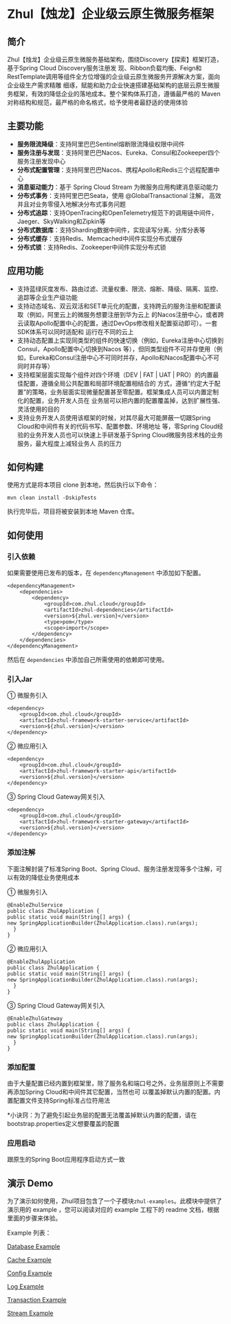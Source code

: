 # Zhul【烛龙】企业级云原生微服务框架

## 简介
Zhul【烛龙】企业级云原生微服务基础架构，围绕Discovery【探索】框架打造，基于Spring Cloud Discovery服务注册发
现、Ribbon负载均衡、Feign和RestTemplate调用等组件全方位增强的企业级云原生微服务开源解决方案，面向企业级生产需求精雕
细琢，赋能和助力企业快速搭建基础架构的底层云原生微服务框架，有效的降低企业的落地成本。整个架构体系打造，遵循最严格的
Maven对称结构和规范，最严格的命名格式，给予使用者最舒适的使用体验

## 主要功能

  + **服务限流降级**：支持阿里巴巴Sentinel熔断限流降级权限中间件
  + **服务注册与发现**：支持阿里巴巴Nacos、Eureka、Consul和Zookeeper四个服务注册发现中心
  + **分布式配置管理**：支持阿里巴巴Nacos、携程Apollo和Redis三个远程配置中心
  + **消息驱动能力**：基于 Spring Cloud Stream 为微服务应用构建消息驱动能力
  + **分布式事务**：支持阿里巴巴Seata，使用 @GlobalTransactional 注解， 高效并且对业务零侵入地解决分布式事务问题
  + **分布式追踪**：支持OpenTracing和OpenTelemetry规范下的调用链中间件，Jaeger、SkyWalking和Zipkin等
  + **分布式数据库**：支持Sharding数据中间件，实现读写分离、分库分表等
  + **分布式缓存**：支持Redis、Memcached中间件实现分布式缓存
  + **分布式锁**：支持Redis、Zookeeper中间件实现分布式锁
    
## 应用功能

  + 支持蓝绿灰度发布、路由过滤、流量权重、限流、熔断、降级、隔离、监控、追踪等企业生产级功能
  + 支持动态域名、双云双活和SET单元化的配置，支持跨云的服务注册和配置读取（例如，阿里云上的微服务想要注册到华为云上
    的Nacos注册中心，或者跨云读取Apollo配置中心的配置，通过DevOps修改相关配置驱动即可）。一套SDK体系可以同时适配和
    运行在不同的云上
  + 支持动态配置上实现同类型的组件的快速切换（例如，Eureka注册中心切换到Consul，Apollo配置中心切换到Nacos
    等），但同类型组件不可并存使用（例如，Eureka和Consul注册中心不可同时并存，Apollo和Nacos配置中心不可同时并存等）
  + 支持框架层面实现每个组件对四个环境（DEV | FAT | UAT | PRO）的内置最佳配置，遵循全局公共配置和局部环境配置相结合的
    方式，遵循“约定大于配置”的策略，业务层面实现微量配置甚至零配置。框架集成人员可以内置定制化的配置，业务开发人员在
    业务层可以把内置的配置覆盖掉，达到扩展性强、灵活使用的目的
  + 支持业务开发人员使用该框架的时候，对其尽最大可能屏蔽一切跟Spring Cloud和中间件有关的代码书写、配置参数、环境地址
    等，零Spring Cloud经验的业务开发人员也可以快速上手研发基于Spring Cloud微服务技术栈的业务服务，最大程度上减轻业务人
    员的压力
  

## 如何构建

使用方式是将本项目 clone 到本地，然后执行以下命令：

	mvn clean install -DskipTests

执行完毕后，项目将被安装到本地 Maven 仓库。

## 如何使用

### 引入依赖

如果需要使用已发布的版本，在 `dependencyManagement` 中添加如下配置。

	<dependencyManagement>
        <dependencies>
            <dependency>
                <groupId>com.zhul.cloud</groupId>
                <artifactId>zhul-dependencies</artifactId>
                <version>${zhul.version}</version>
                <type>pom</type>
                <scope>import</scope>
            </dependency>
        </dependencies>
    </dependencyManagement>

然后在 `dependencies` 中添加自己所需使用的依赖即可使用。

### 引入Jar

① 微服务引入
````
<dependency>
    <groupId>com.zhul.cloud</groupId>
    <artifactId>zhul-framework-starter-service</artifactId>
    <version>${zhul.version}</version>
</dependency>
````

② 微应用引入
````
<dependency>
    <groupId>com.zhul.cloud</groupId>
    <artifactId>zhul-framework-starter-api</artifactId>
    <version>${zhul.version}</version>
</dependency>
````

③ Spring Cloud Gateway网关引入
````
<dependency>
    <groupId>com.zhul.cloud</groupId>
    <artifactId>zhul-framework-starter-gateway</artifactId>
    <version>${zhul.version}</version>
</dependency>
````

### 添加注解

下面注解封装了标准Spring Boot、Spring Cloud、服务注册发现等多个注解，可以有效的降低业务使用成本

① 微服务引入
````
@EnableZhulService
public class ZhulApplication {
public static void main(String[] args) {
new SpringApplicationBuilder(ZhulApplication.class).run(args);
  }
}
````

② 微应用引入
````
@EnableZhulApplication
public class ZhulApplication {
public static void main(String[] args) {
new SpringApplicationBuilder(ZhulApplication.class).run(args);
  }
}
````

③ Spring Cloud Gateway网关引入
````
@EnableZhulGateway
public class ZhulApplication {
public static void main(String[] args) {
new SpringApplicationBuilder(ZhulApplication.class).run(args);
  }
}
````

### 添加配置

由于大量配置已经内置到框架里，除了服务名和端口号之外，业务层原则上不需要再添加Spring Cloud和中间件其它配置，当然也可
以覆盖掉默认内置的配置。内置配置文件支持Spring标准占位符用法

*小诀窍：为了避免引起业务层的配置无法覆盖掉默认内置的配置，请在bootstrap.properties定义想要覆盖的配置

### 应用启动

跟原生的Spring Boot应用程序启动方式一致


## 演示 Demo

为了演示如何使用，Zhul项目包含了一个子模块`zhul-examples`。此模块中提供了演示用的 example ，您可以阅读对应的 example 工程下的 readme 文档，根据里面的步骤来体验。

Example 列表：

[Database Example](zhul-examples/zhul-examples-database/README.md)

[Cache Example](zhul-examples/zhul-examples-cache/README.md)

[Config Example](zhul-examples/zhul-examples-config/README.md)

[Log Example](zhul-examples/zhul-examples-log/README.md)

[Transaction Example](zhul-examples/zhul-examples-transaction/README.md)

[Stream Example](zhul-examples/zhul-examples-stream/README.md)